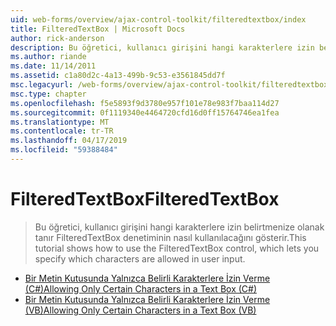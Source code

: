 ```yaml
---
uid: web-forms/overview/ajax-control-toolkit/filteredtextbox/index
title: FilteredTextBox | Microsoft Docs
author: rick-anderson
description: Bu öğretici, kullanıcı girişini hangi karakterlere izin belirtmenize olanak tanır FilteredTextBox denetiminin nasıl kullanılacağını gösterir.
ms.author: riande
ms.date: 11/14/2011
ms.assetid: c1a80d2c-4a13-499b-9c53-e3561845dd7f
msc.legacyurl: /web-forms/overview/ajax-control-toolkit/filteredtextbox
msc.type: chapter
ms.openlocfilehash: f5e5893f9d3780e957f101e78e983f7baa114d27
ms.sourcegitcommit: 0f1119340e4464720cfd16d0ff15764746ea1fea
ms.translationtype: MT
ms.contentlocale: tr-TR
ms.lasthandoff: 04/17/2019
ms.locfileid: "59388484"
---
```

# <a name="filteredtextbox"></a><span data-ttu-id="f9e95-103">FilteredTextBox</span><span class="sxs-lookup"><span data-stu-id="f9e95-103">FilteredTextBox</span></span>

> <span data-ttu-id="f9e95-104">Bu öğretici, kullanıcı girişini hangi karakterlere izin belirtmenize olanak tanır FilteredTextBox denetiminin nasıl kullanılacağını gösterir.</span><span class="sxs-lookup"><span data-stu-id="f9e95-104">This tutorial shows how to use the FilteredTextBox control, which lets you specify which characters are allowed in user input.</span></span>


- [<span data-ttu-id="f9e95-105">Bir Metin Kutusunda Yalnızca Belirli Karakterlere İzin Verme (C#)</span><span class="sxs-lookup"><span data-stu-id="f9e95-105">Allowing Only Certain Characters in a Text Box (C#)</span></span>](allowing-only-certain-characters-in-a-text-box-cs.md)
- [<span data-ttu-id="f9e95-106">Bir Metin Kutusunda Yalnızca Belirli Karakterlere İzin Verme (VB)</span><span class="sxs-lookup"><span data-stu-id="f9e95-106">Allowing Only Certain Characters in a Text Box (VB)</span></span>](allowing-only-certain-characters-in-a-text-box-vb.md)
